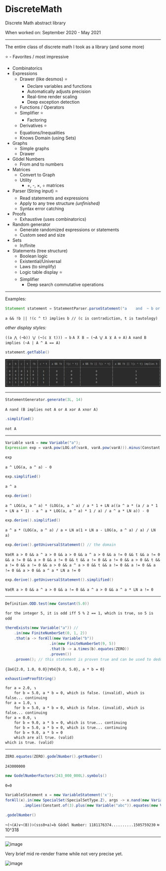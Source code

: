 # DiscreteMath
Discrete Math abstract library

When worked on: September 2020 - May 2021

- - -

The entire class of discrete math I took as a library (and some more)

⭐ - Favorites / most impressive

* Combinatorics
* Expressions
  * Drawer (like desmos) ⭐
    * Declare variables and functions
    * Automatically adjusts precision
    * Real-time render scaling
    * Deep exception detection
  * Functions / Operators
  * Simplifier ⭐
    * Factoring
  * Derivatives ⭐
  * Equations/Inequalities
  * Knows Domain (using Sets)
* Graphs
  * Simple graphs
  * Drawer
* Gödel Numbers
  * From and to numbers
* Matrices
  * Convert to Graph
  * Utility
    * +, -, ×, ÷ matrices
* Parser (String input) ⭐
  * Read statements and expressions
  * Apply to any tree structure *(unfinished)*
  * Syntax error catching
* Proofs
  * Exhaustive (uses combinatorics)
* Random generator
  * Generate randomized expressions or statements
  * Custom seed and size
* Sets
  * In/finite
* Statements (tree structure)
  * Boolean logic
  * Existential/Universal
  * Laws (to simplify)
  * Logic table display ⭐
  * Simplifier
    * Deep search commutative operations

- - -
Examples:

```java
Statement statement = StatementParser.parseStatement("a    and  ~ b or  !(c ^   t) implies b");
```
`a && !b || !(c ^ t) implies b // (c is contradiction, t is tautology)`

*other display styles:*

`((a ⋀ (¬b)) ⋁ (¬(c ⊻ t))) ⇒ b`
`A ⊼ B ⇒ (¬A ⋁ A ⊻ A ⊙ A)`
`A nand B implies (~A | A ^ A == A)`

```java
statement.getTable()
```
![img.png](tableSimplified.png)
- - -
```java
StatementGenerator.generate(3L, 14)
```
`A nand (B implies not A or A xor A xnor A)`
```java
.simplified()
```
`not A`
- - -
```java
Variable varA = new Variable("a");
Expression exp = varA.pow(LOG.of(varA, varA.pow(varA))).minus(Constant.ZERO);
```
```java
exp
```
`a ^ LOG(a, a ^ a) - 0`
```java
exp.simplified()
```

`a ^ a`
```java
exp.derive()
```
`a ^ LOG(a, a ^ a) * (LOG(a, a ^ a) / a * 1 + LN a((a ^ a * (a / a * 1 + LN a * 1) - a ^ a * LOG(a, a ^ a) * 1 / a) / a ^ a * LN a)) - 0`
```java
exp.derive().simplified()
```
`a ^ a * (LOG(a, a ^ a) / a + LN a(1 + LN a - LOG(a, a ^ a) / a) / LN a)`
```java
exp.derive().getUniversalStatement() // the domain
```
`∀a∈R a > 0 && a ^ a > 0 && a > 0 && a ^ a > 0 && a != 0 && t && a != 0 && a != 0 && a > 0 && a != 0 && t && a != 0 && a != 0 && a > 0 && t && a != 0 && a != 0 && a > 0 && a ^ a > 0 && t && a != 0 && a != 0 && a != 0 && a > 0 && a ^ a * LN a != 0`
```java
exp.derive().getUniversalStatement().simplified()
```
`∀a∈R a > 0 && a ^ a > 0 && a != 0 && a ^ a > 0 && a ^ a * LN a != 0`
- - -
```java
Definition.ODD.test(new Constant(5.0))
```
`for the integer 5, it is odd iff 5 % 2 == 1, which is true, so 5 is odd`
```java
thereExists(new Variable("a")) // 
    .in(new FiniteNumberSet(0, 1, 2))
    .that(a -> forAll(new Variable("b"))
                    .in(new FiniteNumberSet(9, 5))
                    .that(b -> a.times(b).equates(ZERO))
                    .proven())
    .proven(); // this statement is proven true and can be used to deduce truth
```
`{∃a∈{2.0, 1.0, 0.0}|∀b∈{9.0, 5.0}, a * b = 0}`
```java
exhaustiveProofString()
```
```
for a = 2.0, ↴
	for b = 5.0, a * b = 0, which is false. (invalid), which is false... continuing
for a = 1.0, ↴
	for b = 5.0, a * b = 0, which is false. (invalid), which is false... continuing
for a = 0.0, ↴
	for b = 9.0, a * b = 0, which is true... continuing
	for b = 5.0, a * b = 0, which is true... continuing
	for b = 9.0, a * b = 0
	which are all true. (valid)
which is true. (valid)
```
- - -
```java
ZERO.equates(ZERO).godelNumber().getNumber()
```
`243000000`
```java
new GodelNumberFactors(243_000_000L).symbols()
```
`0=0`
```java
VariableStatement x = new VariableStatement('x');
forAll(x).in(new SpecialSet(SpecialSetType.Z), args -> x.nand(new VariableStatement('y'))).proven()
        .implies(Constant.of(3).plus(new Variable("abc")).equates(new Variable("var")))
```
```java
.godelNumber()
```
`¬(¬(A)∨¬(B))⊃(sss0+a)=b Gödel Number: 1181176374..........1505759230` ≈ 10^318
- - -
![image](https://user-images.githubusercontent.com/12685201/118525688-1762c300-b705-11eb-8feb-26b0a69ebdb2.png)

Very brief mid re-render frame while not very precise yet.

![image](https://user-images.githubusercontent.com/12685201/118526791-34e45c80-b706-11eb-8bb0-abe9b8026df4.png)
